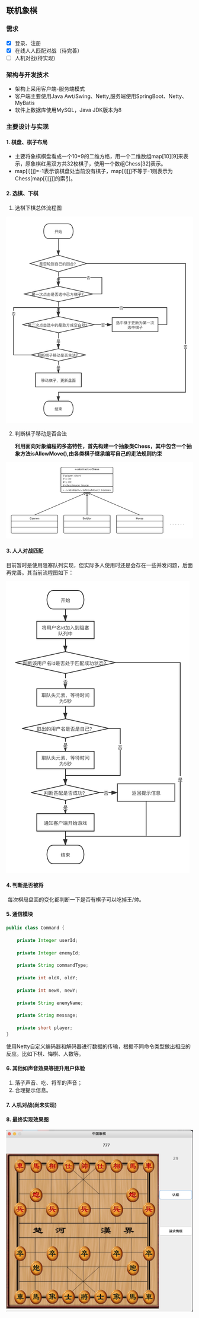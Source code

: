 ## 联机象棋

### 需求

- [x] 登录、注册
- [x] 在线人人匹配对战（待完善）
- [ ] 人机对战(待实现)

### 架构与开发技术

- 架构上采用客户端-服务端模式
- 客户端主要使用Java Awt/Swing、Netty,服务端使用SpringBoot、Netty、MyBatis
- 软件上数据库使用MySQL，Java JDK版本为8

### 主要设计与实现

#### 1. 棋盘、棋子布局

- 主要将象棋棋盘看成一个10*9的二维方格，用一个二维数组map\[10][9]来表示，原象棋红黑双方共32枚棋子，使用一个数组Chess[32]表示。
- map\[i][j]=-1表示该棋盘处当前没有棋子，map\[i][j]不等于-1则表示为Chess[map\[i][j]]的索引。

#### 2. 选棋、下棋

1. 选棋下棋总体流程图

![选棋下棋流程图](https://github.com/zjx1230/chess/blob/main/assert/选棋下棋流程图.png)

2. 判断棋子移动是否合法

   **利用面向对象编程的多态特性，首先构建一个抽象类Chess，其中包含一个抽象方法isAllowMove(),由各类棋子继承编写自己的走法规则约束**

![象棋类图](https://github.com/zjx1230/chess/blob/main/assert/象棋类图.png)

#### 3. 人人对战匹配

​	目前暂时是使用阻塞队列实现，但实际多人使用时还是会存在一些并发问题，后面再完善。其当前流程图如下：

![游戏匹配流程图](https://github.com/zjx1230/chess/blob/main/assert/游戏匹配流程图.png)

#### 4. 判断是否被将

​	每次棋局盘面的变化都判断一下是否有棋子可以吃掉王/帅。

#### 5. 通信模块

```java
public class Command {

    private Integer userId;

    private Integer enemyId;

    private String commandType;

    private int oldX, oldY;

    private int newX, newY;

    private String enemyName;

    private String message;

    private short player;
}
```

使用Netty自定义编码器和解码器进行数据的传输，根据不同命令类型做出相应的反应。比如下棋、悔棋、人数等。

#### 6. 其他如声音效果等提升用户体验

1. 落子声音、吃、将军的声音；
2. 合理提示信息。

#### 7. 人机对战(尚未实现)

#### 8. 最终实现效果图

![象棋界面效果](https://github.com/zjx1230/chess/blob/main/assert/象棋界面效果.png)

